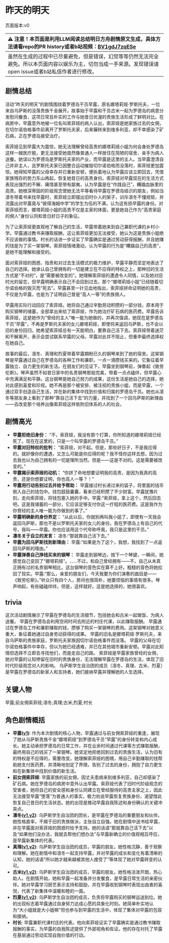# 昨天的明天
页面版本:v0
 

| :warning: 注意！本页面是利用LLM阅读总结明日方舟剧情原文生成，具体方法请看repo的PR history或者b站视频：[BV1gdJ7zqESe](https://www.bilibili.com/video/BV1gdJ7zqESe/)         |
|:----------------------------|
| 虽然在生成的过程中已尽量避免，但是错误，幻觉等等仍然无法完全避免。所以本页面内容以娱乐为主，切勿当成一手来源。发现错误请open issue或者b站私信作者进行修改。|



## 剧情总结
活动“昨天的明天”的剧情围绕着罗德岛干员早露，原名娜塔莉娅·罗斯托夫，一位来自乌萨斯的没落贵族千金展开。故事始于早露和干员古米一起为罗德岛的病患分发慰问餐食，这项日常且朴实的工作与她昔日优渥的贵族生活形成了鲜明对比。在病房中，早露意外地被一位名叫索菲娅的病人认出，索菲娅是她家族过去的女佣，在切尔诺伯格事件前离开了罗斯托夫家，后来辗转来到维多利亚，却不幸感染了矿石病，正在罗德岛接受治疗。

索菲娅见到早露大为震惊，她无法理解曾经高贵的娜塔莉娅小姐为何会身处罗德岛这样一艘医疗舰，更无法接受她竟然像普通人一样居住在简陋的宿舍、亲手为病人送餐。她误以为罗德岛是罗斯托夫家的产业，而早露是这里的主人。当早露澄清自己并非主人，且罗斯托夫家已因整合运动摧毁切尔诺伯格而没落时，索菲娅更加震惊。她得知早露的父母幸存并已重新安顿，便执着地认为早露应该立即回去，凭借家族残存的势力东山再起，恢复她昔日的高贵身份。索菲娅对早露现在的生活方式表现出强烈的不解、痛惜甚至带有鄙夷，认为早露是在“作践自己”，糟蹋血脉里的高贵。她根深蒂固的阶级观念使她无法平等看待早露在罗德岛结识的朋友，例如当凛冬带着书来找早露时，索菲娅立即摆出旧时仆人的架子，训斥凛冬不懂规矩，并流露出对早露竟与“彼得海姆中学”的学生为伍的不满，认为这有损早露的身份。对索菲娅而言，娜塔莉娅小姐的高贵不仅是主家的体面，更是她自己作为“高贵家庭的佣人”身份认同和昔日好日子的象征。

为了让索菲娅更直观地了解自己的生活，早露带着她来到自己兼职代课的乡村小学。早露通过教书来赚取报酬，这让索菲娅更加无法接受，她认为这是贵族小姐绝不应该做的事情。村长的话进一步证实了早露确实是通过劳动获得报酬，并且她赚的钱是为了买一架钢琴。索菲娅情绪激动，认为早露的行为是“糟蹋自己的高贵”，是她不能理解和接受的。

面对索菲娅的困惑、指责和对过去生活模式的极力维护，早露平静而坚定地表达了自己的选择。她承认自己曾拥有的一切是建立在不应得的特权之上，那种旧的生活方式是“不对的”，是“需要被改变的”。她理解索菲娅的遭遇令人同情，以及她对旧时光的留恋，但早露明确表示自己不会回到过去，那个“娜塔莉娅小姐”已经随着切尔诺伯格的毁灭而“死去”。早露甚至一针见血地指出，索菲娅拼命证明她的高贵，不仅是为早露，也是为了证明自己曾是“高人一等”的贵族佣人。

早露用实际行动回应了索菲娅。她将自己通过辛勤劳动积攒的一部分钱，原本用于购买钢琴的储蓄，全部拿出来给了索菲娅，作为她治疗矿石病的医药费。早露告诉索菲娅，这是她作为“曾经的主人”唯一能为她做的，并再次强调，她现在是罗德岛干员“早露”，不再是罗斯托夫家的女儿娜塔莉娅，即使将来返回乌萨斯，也不会以旧的身份回归。她希望索菲娅总有一天能明白，要靠自己活下去。索菲娅带着迷茫和不解离开，表示会尝试联系早露的父母。早露对此并不阻止，但重申最终选择权在她自己。

故事的最后，凛冬、真理和烈夏带着早露期盼已久的钢琴来到了她的宿舍。这架钢琴是早露通过自己在罗德岛的各种工作和兼职，一点一滴攒钱买来的。它象征着早露独立、自力更生的新生活。在朋友们的见证下，早露坐到钢琴前，弹奏起《致劳伦斯》。琴声虽然不如昔日家中的名贵钢琴那般完美，带着一点点磕绊，但早露心中充满满足和平静。这台钢琴是她自己努力的成果，这份生活是她自己的选择，她对此感到喜爱和珍视。她不再是那个被安排、被注视的贵族小姐，而是早露，一个通过双手创造自己生活，并在新的集体中找到价值和归属的罗德岛干员。她也从凛冬等朋友身上看到了那种“靠自己活下去”的力量，并找到了一个回乌萨斯的新理由——去改变那个培养出像索菲娅这样依附旧体系的人的社会。
## 剧情高光
- **早露拒绝旧身份：**
“不，索菲娅，我没有那个打算，你所知道的娜塔莉娅已经死了。现在在这里的，只是一个叫早露的罗德岛干员。”
- **早露对旧特权的批判：**
“索菲娅，对不起。但是，那些好日子，不是我应得的。就好像你的遭遇，又怎么可能是你应得的呢？我不怪你这样去想，因为过去我也以为自己拥有的一切是理所当然。但是——这是不对的。这是需要被改变的。”
- **早露揭示索菲娅的动机：**
“你拼了命地想要证明我的高贵，是因为我真的高贵，还是你想要证明，你也高人一等？！”
- **早露用行动告别过去并给予帮助：**
早露接过村长递过来的袋子，将里面的钱币倒入自己的钱包中。钱包鼓鼓囊囊，看来已经积攒了不少财富。早露犹豫片刻，走向索菲娅，将钱包塞入她的手中。早露:“索菲娅，拿上这个，然后回去吧。这是我储蓄的一部分，它应该足够支付你这一疗程的医药费。这是我作为你曾经的主人唯一能为你做到的事了。”
- **早露明确新的身份界定：**
“从此以后，你就别再叫我小姐了，即使有一天我会返回乌萨斯，那也不是以罗斯托夫家的女儿的身份。我在罗德岛上有自己的代号，我叫——早露。你也应该用这个代号称呼我，我只是这里的干员。”
- **凛冬关于自立的发言：**
凛冬:“那就靠自己活下去。”
- **早露为回乌萨斯找到新理由：**
早露:“如果是为了这个，我想，我找到了一点返回乌萨斯的理由。”
- **早露弹奏自己挣钱买来的钢琴：**
早露走到钢琴边，按下一个琴键，一瞬间，她感觉自己变回了“娜塔莉娅”。......不过，和自己曾经拥有——不，自己从未真正拥有过的名贵钢琴相比，这台钢琴的音色实在算不上好。粗糙的音色将她拉回了现实。早露:“那么，亲爱的朋友们，今天我要为你们演奏的曲目是——《致劳伦斯》。”听众只有四个人，房间也很简朴，她要烦恼的事情有很多。琴声响起，有些磕磕绊绊。但是，这样就好。这是她选择的，她很喜欢。
## trivia
这次活动剧情展示了早露在罗德岛的生活细节，包括她会和古米一起做饭、为病人送餐。
早露在罗德岛会利用空闲时间去附近的村庄代课，以此赚取报酬。
早露通过在罗德岛工作和兼职赚取的钱，攒够了购买一架钢琴的费用。这架钢琴对她意义重大，象征着她通过自身劳动获得的成果。
早露的旧名是娜塔莉娅·罗斯托夫，来自乌萨斯的贵族家庭，罗斯托夫家族因切尔诺伯格事件而没落。
早露的父母在切尔诺伯格事件中幸存，但以为她已经遇难，并已在其他城市重新安顿。早露对此知情但选择不立即去寻找他们，而是走自己的路。
索菲娅是早露家族曾经的女佣，她对早露的认知停留在旧时的贵族身份，无法理解早露在罗德岛的生活，体现了旧时代阶级观念对人的影响。
乌萨斯学生自治团的成员（凛冬、真理、古米、烈夏）是早露在罗德岛的新家人和支持者，她们接纳早露并理解她的人生选择。
## 关键人物
早露;前女佣索菲娅;凛冬;真理;古米;烈夏;村长
## 角色剧情概括
-   **早露([v1](../chars/char_197_poca.md))**: 作为本次剧情的核心人物，早露通过与前女佣索菲娅的重逢，展现了她从乌萨斯贵族千金“娜塔莉娅”到罗德岛干员“早露”的身份转变和内心成长。她主动承担罗德岛的日常工作，并在业余时间通过代课等方式赚取报酬，最终用自己的钱买了一架钢琴。她坚定地拒绝回到过去的贵族生活，认为旧有的特权是不应得的，需要改变。她理解索菲娅的困境，用自己辛勤赚取的钱帮助她支付医药费，并清晰地划定了界限，告别了过去的身份，拥抱了自力更生和在新集体中找到价值的新生活。
-   **前女佣索菲娅**: 早露家族的前女佣，因丈夫患病来到维多利亚，自己却感染了矿石病。她在罗德岛的病房中意外认出早露。索菲娅代表了旧时代阶级观念的受害者，她将自己的安全感和身份认同建立在曾经服侍的高贵主家之上，因此无法接受早露“堕落”为普通人的事实，极力劝说早露恢复贵族身份，渴望借此恢复自己昔日的生活状态。她的出现是推动早露自我陈述和身份确认的关键冲突点。
-   **凛冬([v1](../chars/char_115_headbr.md),[v2](../char_v3/char_115_headbr.md))**: 乌萨斯学生自治团的团长，是早露在罗德岛的重要朋友和伙伴。她性格直率，不屑于旧的贵族做派，主张自立自强。她在剧情中送书给早露，并在早露面对索菲娅的困惑时给予支持。她的话语“那就靠自己活下去”以及“如果他们没办法，我就去帮他们想办法”与早露新确立的价值观相互呼应，是早露新集体的代表。
-   **真理([v1](../chars/char_195_glassb.md),[v2](../char_v3/char_195_glassb.md))**: 乌萨斯学生自治团的成员，早露的朋友。她性格沉静，善于观察和理解。她在剧情中和凛冬一起支持早露，并对早露的成长和变化有着清晰的认知，她的话语“所以她才越来越被其他人接受了”等体现了她对早露转变的认可。
-   **古米([v1](../chars/char_196_sunbr.md),[v2](../char_v3/char_196_sunbr.md))**: 乌萨斯学生自治团的成员，早露的朋友。她性格活泼开朗，热心助人。在剧情开始，她和早露一起准备并分发餐食，是早露日常生活的亲密伙伴。她对早露学习厨艺表示支持和鼓励，并在早露收到钢琴时表现出由衷的喜悦，代表了新集体中温暖和睦的一面。
-   **烈夏([v1](../chars/char_194_leto.md),[v2](../char_v3/char_194_leto.md))**: 乌萨斯学生自治团的成员，负责将早露购买的钢琴运送到位。她的出现标志着早露通过自身努力达成心愿的具象化时刻。她简单朴实地认为“大小姐就是大小姐嘛”但也参与到早露的生活中，体现了集体对早露的包容和接纳。
-   **村长**: 早露兼职代课村庄的代表。他向索菲娅证实了早露确实是通过教书赚取报酬的事实，为早露的自我陈述提供了外部视角和佐证。他的存在衬托了早露在基层通过劳动实现自我价值的行动。